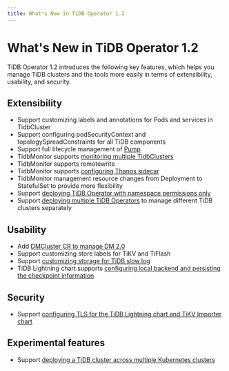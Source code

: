 ```yaml
---
title: What's New in TiDB Operator 1.2
---
```


# What's New in TiDB Operator 1.2

TiDB Operator 1.2 introduces the following key features, which helps you manage TiDB clusters and the tools more easily in terms of extensibility, usability, and security.

## Extensibility

- Support customizing labels and annotations for Pods and services in TidbCluster
- Support configuring podSecurityContext and topologySpreadConstraints for all TiDB components
- Support full lifecycle management of [Pump](https://docs.pingcap.com/tidb/stable/tidb-binlog-overview#pump)
- TidbMonitor supports [monitoring multiple TidbClusters](monitor-a-tidb-cluster.md#monitor-multiple-clusters)
- TidbMonitor supports remotewrite
- TidbMonitor supports [configuring Thanos sidecar](aggregate-multiple-cluster-monitor-data.md)
- TidbMonitor management resource changes from Deployment to StatefulSet to provide more flexibility
- Support [deploying TiDB Operator with namespace permissions only](deploy-tidb-operator.md#customize-tidb-operator-deployment)
- Support [deploying multiple TiDB Operators](deploy-multiple-tidb-operator.md) to manage different TiDB clusters separately

## Usability

- Add [DMCluster CR to manage DM 2.0](deploy-tidb-dm.md)
- Support customizing store labels for TiKV and TiFlash
- Support [customizing storage for TiDB slow log](configure-a-tidb-cluster.md#configure-pv-for-tidb-slow-logs)
- TiDB Lightning chart supports [configuring local backend and persisting the checkpoint information](restore-data-using-tidb-lightning.md)

## Security

- Support [configuring TLS for the TiDB Lightning chart and TiKV Importer chart](enable-tls-between-components.md)

## Experimental features

- Support [deploying a TiDB cluster across multiple Kubernetes clusters](deploy-tidb-cluster-across-multiple-kubernetes.md)
